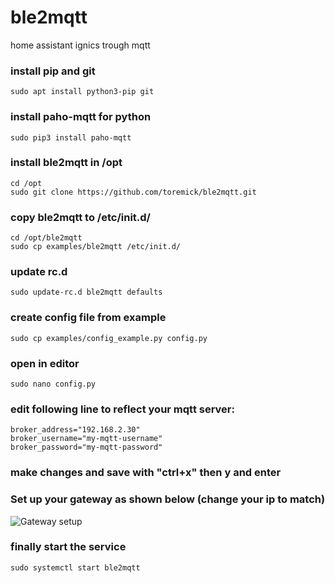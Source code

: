 # ble2mqtt
home assistant ignics trough mqtt

### install pip and git  
```sudo apt install python3-pip git```


### install paho-mqtt for python  
```sudo pip3 install paho-mqtt```  


### install ble2mqtt in /opt
```cd /opt```  
```sudo git clone https://github.com/toremick/ble2mqtt.git```  



### copy ble2mqtt to /etc/init.d/
```cd /opt/ble2mqtt```  
```sudo cp examples/ble2mqtt /etc/init.d/```  

### update rc.d  
```sudo update-rc.d ble2mqtt defaults```   

### create config file from example   
```sudo cp examples/config_example.py config.py```   

### open in editor
```sudo nano config.py``` 

### edit following line to reflect your mqtt server:      
```broker_address="192.168.2.30"```      
```broker_username="my-mqtt-username"```  
```broker_password="my-mqtt-password"```  

### make changes and save with "ctrl+x" then y and enter    


### Set up your gateway as shown below (change your ip to match)


![Gateway setup](/images/setup%20gateway.PNG)



### finally start the service  
```sudo systemctl start ble2mqtt``` 
